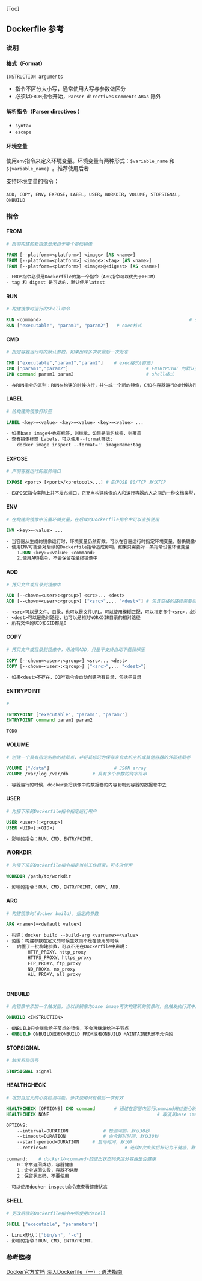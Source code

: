 [Toc]

## Dockerfile 参考



### 说明

#### 格式（Format）

```dockerfile
INSTRUCTION arguments
```

- 指令不区分大小写，通常使用大写与参数做区分
- 必须以`FROM`指令开始，`Parser directives` `Comments` `ARGs` 除外



#### 解析指令（Parser directives ）

- `syntax`
- `escape`



#### 环境变量

使用`env`指令来定义环境变量。环境变量有两种形式：`$variable_name` 和 `${variable_name} `。推荐使用后者

支持环境变量的指令：

`ADD`，`COPY`，`ENV`，`EXPOSE`，`LABEL`，`USER`，`WORKDIR`，`VOLUME`，`STOPSIGNAL`，`ONBUILD`



### 指令

#### FROM

```dockerfile
# 指明构建的新镜像是来自于哪个基础镜像

FROM [--platform=<platform>] <image> [AS <name>]
FROM [--platform=<platform>] <image>:<tag> [AS <name>]
FROM [--platform=<platform>] <image>@<digest> [AS <name>]

- FROM指令必须是Dockerfile的第一个指令（ARG指令可以优先于FROM）
- tag 和 digest 是可选的，默认使用latest

```



#### RUN

```dockerfile
# 构建镜像时运行的Shell命令

RUN <command>														# shell格式
RUN ["executable", "param1", "param2"]	 # exec格式

```



#### CMD

```dockerfile
# 指定容器运行时的默认参数，如果出现多次以最后一次为准

CMD ["executable","param1","param2"]	# exec格式(首选)
CMD ["param1","param2"]								# ENTRYPOINT 的默认参数
CMD command param1 param2							# shell格式

- 与RUN指令的区别：RUN在构建的时候执行，并生成一个新的镜像，CMD在容器运行的时候执行，在构建时不进行任何操作
```



#### LABEL

```dockerfile
# 给构建的镜像打标签

LABEL <key>=<value> <key>=<value> <key>=<value> ...
 
- 如果base image中也有标签，则继承，如果是同名标签，则覆盖
- 查看镜像标签 Labels，可以使用--format筛选:
	docker image inspect --format='' imageName:tag

```



#### EXPOSE

```dockerfile
# 声明容器运行的服务端口

EXPOSE <port> [<port>/<protocol>...] # EXPOSE 80/TCP 默认TCP

- EXPOSE指令实际上并不发布端口，它充当构建映像的人和运行容器的人之间的一种文档类型，打算发布哪些端口
```



#### ENV

```dockerfile
# 在构建的镜像中设置环境变量，在后续的Dockerfile指令中可以直接使用

ENV <key>=<value> ...

- 当容器从生成的镜像运行时，环境变量仍然有效。可以在容器运行时指定环境变量，替换镜像中的已有变量。docker run --env <key>=<value>
- 使用ENV可能会对后续的Dockerfile指令造成影响，如果只需要对一条指令设置环境变量
	1.RUN <key>=<value> <command>
	2.使用ARG指令，不会保留在最终镜像中

```



#### ADD

```dockerfile
# 拷贝文件或目录到镜像中

ADD [--chown=<user>:<group>] <src>... <dest>
ADD [--chown=<user>:<group>] ["<src>",... "<dest>"]	# 包含空格的路径需要后一种形式

- <src>可以是文件、目录，也可以是文件URL。可以使用模糊匹配，可以指定多个<src>，必须是在上下文目录和子目录中，无法添加../a.txt这样的文件。如果<src>是个目录，则复制的是目录下的所有内容，但不包括该目录。如果<src>是个可被docker识别的压缩包，docker会以tar -x的方式解压后将内容复制到<desct>
- <dest>可以是绝对路径，也可以是相对WORKDIR目录的相对路径
- 所有文件的UID和GID都是0

```



#### COPY

```dockerfile
# 拷贝文件或目录到镜像中，用法同ADD，只是不支持自动下载和解压

COPY [--chown=<user>:<group>] <src>... <dest>
COPY [--chown=<user>:<group>] ["<src>",... "<dest>"]

- 如果<dest>不存在，COPY指令会自动创建所有目录，包括子目录

```



#### ENTRYPOINT

```dockerfile
# 

ENTRYPOINT ["executable", "param1", "param2"]
ENTRYPOINT command param1 param2

TODO 
```



#### VOLUME

```dockerfile
# 创建一个具有指定名称的挂载点，并将其标记为保存来自本机主机或其他容器的外部挂载卷

VOLUME ["/data"]						# JSON array
VOLUME /var/log /var/db			# 具有多个参数的纯字符串

- 容器运行的时候，docker会把镜像中的数据卷的内容复制到容器的数据卷中去

```



#### USER

```dockerfile
# 为接下来的Dockerfile指令指定运行用户

USER <user>[:<group>]
USER <UID>[:<GID>]

- 影响的指令：RUN、CMD、ENTRYPOINT.

```



#### WORKDIR

```dockerfile
# 为接下来的Dockerfile指令指定当前工作目录，可多次使用

WORKDIR /path/to/workdir

- 影响的指令：RUN、CMD、ENTRYPOINT、COPY、ADD.

```



#### ARG

```dockerfile
# 构建镜像时(docker build)，指定的参数

ARG <name>[=<default value>]

- 构建：docker build --build-arg <varname>=<value>
- 范围：构建参数在定义的时候生效而不是在使用的时候
-	内置了一批构建参数，可以不用在Dockerfile中声明：
		HTTP_PROXY、http_proxy
		HTTPS_PROXY、https_proxy
		FTP_PROXY、ftp_proxy
		NO_PROXY、no_proxy
		ALL_PROXY、all_proxy
	
```



#### ONBUILD

```dockerfile
# 向镜像中添加一个触发器，当以该镜像为base image再次构建新的镜像时，会触发执行其中的指令

ONBUILD <INSTRUCTION>

- ONBUILD只会继承给子节点的镜像，不会再继承给孙子节点
- ONBUILD ONBUILD或者ONBUILD FROM或者ONBUILD MAINTAINER是不允许的
```



#### STOPSIGNAL

```dockerfile
# 触发系统信号

STOPSIGNAL signal

```



#### HEALTHCHECK

```dockerfile
# 增加自定义的心跳检测功能，多次使用只有最后一次有效

HEALTHCHECK [OPTIONS] CMD command		# 通过在容器内运行command来检查心跳
HEALTHCHECK NONE										# 取消从base image继承来的心跳检测

OPTIONS:
	--interval=DURATION				# 检测间隔，默认30秒
	--timeout=DURATION				# 命令超时时间，默认30秒
	--start-period=DURATION		# 启动时间，默认0
	--retries=N								# 连续N次失败后标记为不健康，默认3次
	
command:	# docker以<command>的退出状态码来区分容器是否健康
	0：命令返回成功，容器健康
	1：命令返回失败，容器不健康
	2：保留状态码，不要使用
	
- 可以使用docker inspect命令来查看健康状态
```



#### SHELL

```dockerfile
# 更改后续的Dockerfile指令中所使用的shell

SHELL ["executable", "parameters"]

- Linux默认：["bin/sh", "-c"]
- 影响的指令：RUN、CMD、ENTRYPOINT.

```



### 参考链接

[Docker官方文档](https://docs.docker.com/engine/reference/builder/)
[深入Dockerfile（一）: 语法指南](https://github.com/qianlei90/Blog/issues/35)
